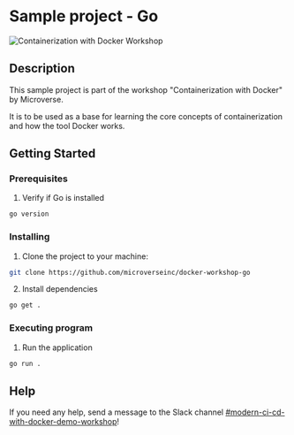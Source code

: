 # Sample project - Go

![Containerization with Docker Workshop](https://lh3.googleusercontent.com/drive-viewer/AFGJ81pCHvhHEKc9l8OoAelaM3IK4KPyuPJCGKPithEQ-m0oT_OODkIzHyEPW8ZmCG-5pN03HpeUOY4ISFpwmSRhvrZxRioC3w=s1600)

## Description

This sample project is part of the workshop "Containerization with Docker" by Microverse. 

It is to be used as a base for learning the core concepts of containerization and how the tool Docker works.

## Getting Started

### Prerequisites

1. Verify if Go is installed

```sh
go version
```

### Installing

1. Clone the project to your machine:

```sh
git clone https://github.com/microverseinc/docker-workshop-go
```

2. Install dependencies

```sh
go get .
```

### Executing program

1. Run the application

```sh
go run .
```

## Help

If you need any help, send a message to the Slack channel [#modern-ci-cd-with-docker-demo-workshop](https://microverseupskill.slack.com/archives/C059WD1U06T)!
